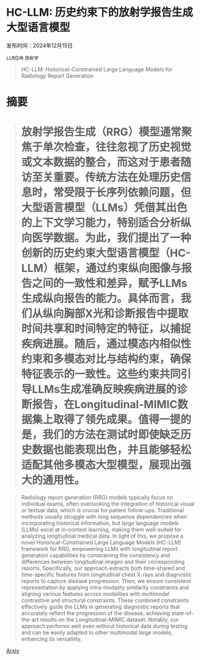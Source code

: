 # HC-LLM: 历史约束下的放射学报告生成大型语言模型

发布时间：2024年12月15日

`LLM应用` `放射学`

> HC-LLM: Historical-Constrained Large Language Models for Radiology Report Generation

# 摘要

> # 放射学报告生成（RRG）模型通常聚焦于单次检查，往往忽视了历史视觉或文本数据的整合，而这对于患者随访至关重要。传统方法在处理历史信息时，常受限于长序列依赖问题，但大型语言模型（LLMs）凭借其出色的上下文学习能力，特别适合分析纵向医学数据。为此，我们提出了一种创新的历史约束大型语言模型（HC-LLM）框架，通过约束纵向图像与报告之间的一致性和差异，赋予LLMs生成纵向报告的能力。具体而言，我们从纵向胸部X光和诊断报告中提取时间共享和时间特定的特征，以捕捉疾病进展。随后，通过模态内相似性约束和多模态对比与结构约束，确保特征表示的一致性。这些约束共同引导LLMs生成准确反映疾病进展的诊断报告，在Longitudinal-MIMIC数据集上取得了领先成果。值得一提的是，我们的方法在测试时即使缺乏历史数据也能表现出色，并且能够轻松适配其他多模态大型模型，展现出强大的通用性。

> Radiology report generation (RRG) models typically focus on individual exams, often overlooking the integration of historical visual or textual data, which is crucial for patient follow-ups. Traditional methods usually struggle with long sequence dependencies when incorporating historical information, but large language models (LLMs) excel at in-context learning, making them well-suited for analyzing longitudinal medical data. In light of this, we propose a novel Historical-Constrained Large Language Models (HC-LLM) framework for RRG, empowering LLMs with longitudinal report generation capabilities by constraining the consistency and differences between longitudinal images and their corresponding reports. Specifically, our approach extracts both time-shared and time-specific features from longitudinal chest X-rays and diagnostic reports to capture disease progression. Then, we ensure consistent representation by applying intra-modality similarity constraints and aligning various features across modalities with multimodal contrastive and structural constraints. These combined constraints effectively guide the LLMs in generating diagnostic reports that accurately reflect the progression of the disease, achieving state-of-the-art results on the Longitudinal-MIMIC dataset. Notably, our approach performs well even without historical data during testing and can be easily adapted to other multimodal large models, enhancing its versatility.

[Arxiv](https://arxiv.org/abs/2412.11070)